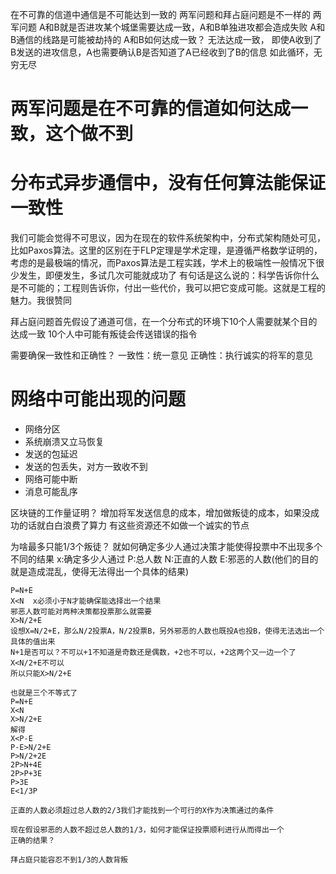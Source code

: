 在不可靠的信道中通信是不可能达到一致的
两军问题和拜占庭问题是不一样的
两军问题
    A和B就是否进攻某个城堡需要达成一致，A和B单独进攻都会造成失败
    A和B通信的线路是可能被劫持的
    A和B如何达成一致？
    无法达成一致，
    即使A收到了B发送的进攻信息，A也需要确认B是否知道了A已经收到了B的信息
    如此循环，无穷无尽
    
    
# 两军问题是在不可靠的信道如何达成一致，这个做不到
# 分布式异步通信中，没有任何算法能保证一致性
我们可能会觉得不可思议，因为在现在的软件系统架构中，分布式架构随处可见，比如Paxos算法。这里的区别在于FLP定理是学术定理，是遵循严格数学证明的，考虑的是最极端的情况，而Paxos算法是工程实践，学术上的极端性一般情况下很少发生，即便发生，多试几次可能就成功了
有句话是这么说的：科学告诉你什么是不可能的；工程则告诉你，付出一些代价，我可以把它变成可能。这就是工程的魅力。我很赞同


拜占庭问题首先假设了通道可信，在一个分布式的环境下10个人需要就某个目的达成一致
10个人中可能有叛徒会传送错误的指令

需要确保一致性和正确性？
一致性：统一意见
正确性：执行诚实的将军的意见

# 网络中可能出现的问题
+ 网络分区
+ 系统崩溃又立马恢复
+ 发送的包延迟
+ 发送的包丢失，对方一致收不到
+ 网络可能中断
+ 消息可能乱序

区块链的工作量证明？
    增加将军发送信息的成本，增加做叛徒的成本，如果没成功的话就白白浪费了算力
    有这些资源还不如做一个诚实的节点
    
为啥最多只能1/3个叛徒？
    就如何确定多少人通过决策才能使得投票中不出现多个不同的结果
    x:确定多少人通过
    P:总人数
    N:正直的人数
    E:邪恶的人数(他们的目的就是造成混乱，使得无法得出一个具体的结果)
    
    P=N+E
    X<N  x必须小于N才能确保能选择出一个结果
    邪恶人数可能对两种决策都投票那么就需要
    X>N/2+E 
    设想X=N/2+E，那么N/2投票A，N/2投票B，另外邪恶的人数也既投A也投B，使得无法选出一个具体的值出来
    N+1是否可以？不可以+1不知道是奇数还是偶数，+2也不可以，+2这两个又一边一个了
    X<N/2+E不可以
    所以只能X>N/2+E
    
    也就是三个不等式了
    P=N+E
    X<N
    X>N/2+E
    解得
    X<P-E
    P-E>N/2+E
    P>N/2+2E
    2P>N+4E
    2P>P+3E
    P>3E
    E<1/3P
    
    正直的人数必须超过总人数的2/3我们才能找到一个可行的X作为决策通过的条件
    
    现在假设邪恶的人数不超过总人数的1/3，如何才能保证投票顺利进行从而得出一个
    正确的结果？
    
    拜占庭只能容忍不到1/3的人数背叛
    
    
    
    
    
    
    
    
    